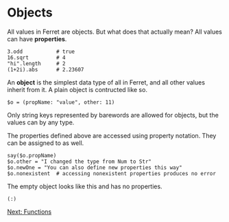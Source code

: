 # Objects

All values in Ferret are objects. But what does that
actually mean? All values can have **properties**.

    3.odd           # true
    16.sqrt         # 4
    "hi".length     # 2
    (1+2i).abs      # 2.23607

An **object** is the simplest data type of all in Ferret, and all other values 
inherit from it. A plain object is contructed like so.

    $o = (propName: "value", other: 11)

Only string keys represented by barewords are allowed for objects, but the
values can by any type.

The properties defined above are accessed using property notation. They can
be assigned to as well.

    say($o.propName)
    $o.other = "I changed the type from Num to Str"
    $o.newOne = "You can also define new properties this way"
    $o.nonexistent  # accessing nonexistent properties produces no error

The empty object looks like this and has no properties.

    (:)

[Next: Functions](4-functions.md)